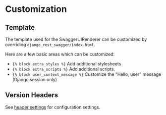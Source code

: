 # Customization

## Template
The template used for the SwaggerUIRenderer can be customized by overriding
`django_rest_swagger/index.html`.

Here are a few basic areas which can be customized:

- `{% block extra_styles %}` Add additional stylesheets
- `{% block extra_scripts %}` Add additional scripts.
- `{% block user_context_message %}` Customize the "Hello, user" message (Django session only)


## Version Headers
See [header settings](settings.md#headers) for configuration settings.

